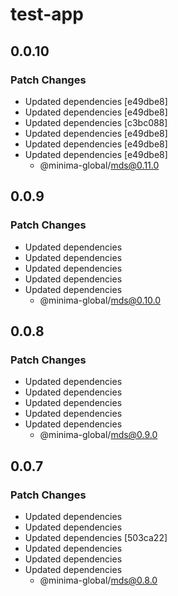 # test-app

## 0.0.10

### Patch Changes

- Updated dependencies [e49dbe8]
- Updated dependencies [e49dbe8]
- Updated dependencies [c3bc088]
- Updated dependencies [e49dbe8]
- Updated dependencies [e49dbe8]
- Updated dependencies [e49dbe8]
  - @minima-global/mds@0.11.0

## 0.0.9

### Patch Changes

- Updated dependencies
- Updated dependencies
- Updated dependencies
- Updated dependencies
- Updated dependencies
  - @minima-global/mds@0.10.0

## 0.0.8

### Patch Changes

- Updated dependencies
- Updated dependencies
- Updated dependencies
- Updated dependencies
- Updated dependencies
  - @minima-global/mds@0.9.0

## 0.0.7

### Patch Changes

- Updated dependencies
- Updated dependencies
- Updated dependencies [503ca22]
- Updated dependencies
- Updated dependencies
- Updated dependencies
  - @minima-global/mds@0.8.0
